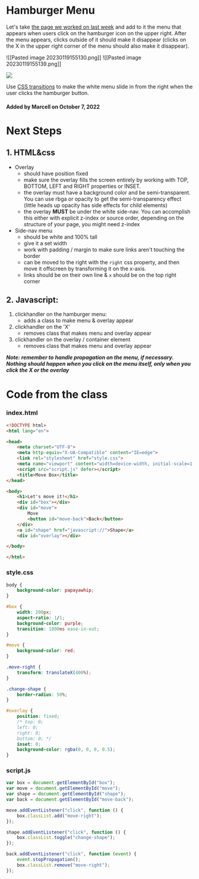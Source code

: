 # Hamburger Menu

Let's take [the page we worked on last week](https://spiced.space/okra/html_css_lab) and add to it the menu that appears when users click on the hamburger icon on the upper right. After the menu appears, clicks outside of it should make it disappear (clicks on the X in the upper right corner of the menu should also make it disappear).

![[Pasted image 20230119155130.png]]
![[Pasted image 20230119155139.png]]

![](https://spiced.space/okra/hamburger_menu/minmenu.png)

Use [CSS transitions](https://developer.mozilla.org/en-US/docs/Web/CSS/CSS_Transitions/Using_CSS_transitions) to make the white menu slide in from the right when the user clicks the hamburger button.

#### Added by **Marcell** on October 7, 2022

# Next Steps

## 1. HTML&css

-   Overlay
    -   should have position fixed
    -   make sure the overlay fills the screen entirely by working with TOP, BOTTOM, LEFT and RIGHT properties or INSET.
    -   the overlay must have a background color and be semi-transparent. You can use rbga or opacity to get the semi-transparency effect (little heads up opacity has side effects for child elements)
    -   the overlay **MUST** be under the white side-nav. You can accomplish this either with explicit z-index or source order, depending on the structure of your page, you might need z-index
-   Side-nav menu
    -   should be white and 100% tall
    -   give it a set width
    -   work with padding / margin to make sure links aren't touching the border
    -   can be moved to the right with the `right` css property, and then move it offscreen by transforming it on the x-axis.
    -   links should be on their own line & `x` should be on the top right corner

## 2. **Javascript**:

1.  clickhandler on the hamburger menu:
    -   adds a class to make menu & overlay appear
2.  clickhandler on the 'X'
    -   removes class that makes menu and overlay appear
3.  clickhandler on the overlay / container element
    -   removes class that makes menu and overlay appear

**_Note: remember to_** **_handle propagation on the menu, if necessary. Nothing should happen when you click on the menu itself, only when you click the X or the overlay_**

# Code from the class

### index.html

```html
<!DOCTYPE html>
<html lang="en">

<head>
    <meta charset="UTF-8">
    <meta http-equiv="X-UA-Compatible" content="IE=edge">
    <link rel="stylesheet" href="style.css">
    <meta name="viewport" content="width=device-width, initial-scale=1.0">
    <script src="script.js" defer></script>
    <title>Move Box</title>
</head>

<body>
    <h1>Let's move it!</h1>
    <div id="box"></div>
    <div id="move">
        Move
        <button id="move-back">Back</button>
    </div>
    <a id="shape" href="javascript://">Shape</a>
    <div id="overlay"></div>

</body>

</html>
```

### style.css

```css
body {
    background-color: papayawhip;
}

#box {
    width: 200px;
    aspect-ratio: 1/1;
    background-color: purple;
    transition: 1000ms ease-in-out;
}

#move {
    background-color: red;
}

.move-right {
    transform: translateX(400%);
}

.change-shape {
    border-radius: 50%;
}

#overlay {
    position: fixed;
    /* top: 0;
    left: 0;
    right: 0;
    bottom: 0; */
    inset: 0;
    background-color: rgba(0, 0, 0, 0.5);
}
```

### script.js

```js
var box = document.getElementById("box");
var move = document.getElementById("move");
var shape = document.getElementById("shape");
var back = document.getElementById("move-back");

move.addEventListener("click", function () {
    box.classList.add("move-right");
});

shape.addEventListener("click", function () {
    box.classList.toggle("change-shape");
});

back.addEventListener("click", function (event) {
    event.stopPropagation();
    box.classList.remove("move-right");
});
```
